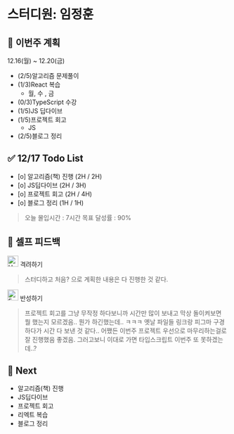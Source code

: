 # 스터디원: 임정훈

## 🚀 이번주 계획

12.16(월) ~ 12.20(금)

- (2/5)알고리즘 문제풀이
- (1/3)React 복습
  - 월, 수 , 금
- (0/3)TypeScript 수강
- (1/5)JS 딥다이브
- (1/5)프로젝트 회고
  - JS
- (2/5)블로그 정리

## ✅ 12/17 Todo List

- [o] 알고리즘(책) 진행 (2H / 2H)
- [o] JS딥다이브 (2H / 3H)
- [o] 프로젝트 회고 (2H / 4H)
- [o] 블로그 정리 (1H / 1H)

> 오늘 몰입시간 : 7시간
> 목표 달성률 : 90%

## 🎉 셀프 피드백

<img src="https://raw.githubusercontent.com/Tarikul-Islam-Anik/Animated-Fluent-Emojis/master/Emojis/Smilies/Hugging%20Face.png" alt="Hugging Face" width="25" height="25"> 격려하기</img>

> 스터디하고 처음? 으로 계획한 내용은 다 진행한 것 같다.

<img src="https://raw.githubusercontent.com/Tarikul-Islam-Anik/Animated-Fluent-Emojis/master/Emojis/Smilies/Face%20with%20Monocle.png" alt="Face with Monocle" width="25" height="25"> 반성하기</img>

> 프로젝트 회고를 그냥 무작정 하다보니까 시간만 많이 보내고 막상 돌이켜보면 뭘 했는지 모르겠음.. 뭔가 하긴했는데.. ㅋㅋㅋ 옛날 파일들 링크랑 피그마 구경하다가 시간 다 보낸 것 같다.. 어쨌든 이번주 프로젝트 우선으로 마무리하는걸로 잘 진행했음 좋겠음. 그러고보니 이대로 가면 타입스크립트 이번주 또 못하겠는데..?

## 🌱 Next

- 알고리즘(책) 진행
- JS딥다이브
- 프로젝트 회고
- 리엑트 복습
- 블로그 정리
